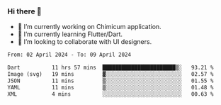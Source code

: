 ### Hi there 👋

<!--
**devcat37/devcat37** is a ✨ _special_ ✨ repository because its `README.md` (this file) appears on your GitHub profile.-->


- 🔭 I’m currently working on Chimicum application.
- 🌱 I’m currently learning Flutter/Dart.
- 👯 I’m looking to collaborate with UI designers.
<!-- - 🤔 I’m looking for help with ... -->

<!--START_SECTION:waka-->

```txt
From: 02 April 2024 - To: 09 April 2024

Dart          11 hrs 57 mins  ███████████████████████▒░   93.21 %
Image (svg)   19 mins         ▓░░░░░░░░░░░░░░░░░░░░░░░░   02.57 %
JSON          11 mins         ▒░░░░░░░░░░░░░░░░░░░░░░░░   01.55 %
YAML          11 mins         ▒░░░░░░░░░░░░░░░░░░░░░░░░   01.48 %
XML           4 mins          ░░░░░░░░░░░░░░░░░░░░░░░░░   00.63 %
```

<!--END_SECTION:waka-->
